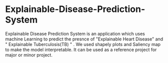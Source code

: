 # Explainable-Disease-Prediction-System
Explainable Disease Prediction System is an application which uses machine Learning to predict the presnce of "Explainable Heart Disease" and " Explainable Tuberculosis(TB) " . We used shapely plots and  Saliency map to make the model interpretable. It can be used as a reference project for major or minor project.
